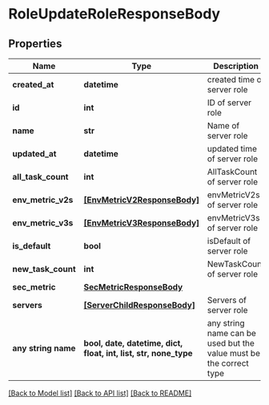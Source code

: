 # RoleUpdateRoleResponseBody


## Properties
Name | Type | Description | Notes
------------ | ------------- | ------------- | -------------
**created_at** | **datetime** | created time of server role | 
**id** | **int** | ID of server role | 
**name** | **str** | Name of server role | 
**updated_at** | **datetime** | updated time of server role | 
**all_task_count** | **int** | AllTaskCount of server role | [optional] 
**env_metric_v2s** | [**[EnvMetricV2ResponseBody]**](EnvMetricV2ResponseBody.md) | envMetricV2s of server role | [optional] 
**env_metric_v3s** | [**[EnvMetricV3ResponseBody]**](EnvMetricV3ResponseBody.md) | envMetricV3s of server role | [optional] 
**is_default** | **bool** | isDefault of server role | [optional] 
**new_task_count** | **int** | NewTaskCount of server role | [optional] 
**sec_metric** | [**SecMetricResponseBody**](SecMetricResponseBody.md) |  | [optional] 
**servers** | [**[ServerChildResponseBody]**](ServerChildResponseBody.md) | Servers of server role | [optional] 
**any string name** | **bool, date, datetime, dict, float, int, list, str, none_type** | any string name can be used but the value must be the correct type | [optional]

[[Back to Model list]](../README.md#documentation-for-models) [[Back to API list]](../README.md#documentation-for-api-endpoints) [[Back to README]](../README.md)


